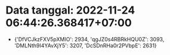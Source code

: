 # Data tanggal: 2022-11-24 06:44:26.368417+07:00

* {'DfVCJkzFXV5pXMIO': 2934, 'qgJZ0s4RBRkHQU0Z': 3093, 'DMLNth9I4YAvXjY5': 3207, 'DcSDnRHa0r2PVbpE': 2631}
